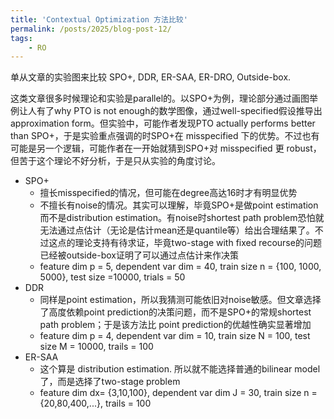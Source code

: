 ```yaml
---
title: 'Contextual Optimization 方法比较'
permalink: /posts/2025/blog-post-12/
tags: 
    - RO
---
```

单从文章的实验图来比较 SPO+, DDR, ER-SAA, ER-DRO, Outside-box.

这类文章很多时候理论和实验是parallel的。以SPO+为例，理论部分通过画图举例让人有了why PTO is not enough的数学图像，通过well-specified假设推导出 approximation form。但实验中，可能作者发现PTO actually performs better than SPO+，于是实验重点强调的时SPO+在 misspecified 下的优势。不过也有可能是另一个逻辑，可能作者在一开始就猜到SPO+对 misspecified 更 robust，但苦于这个理论不好分析，于是只从实验的角度讨论。

- SPO+
    - 擅长misspecified的情况，但可能在degree高达16时才有明显优势
    - 不擅长有noise的情况。其实可以理解，毕竟SPO+是做point estimation而不是distribution estimation。有noise时shortest path problem恐怕就无法通过点估计（无论是估计mean还是quantile等）给出合理结果了。不过这点的理论支持有待求证，毕竟two-stage with fixed recourse的问题已经被outside-box证明了可以通过点估计来作决策
    - feature dim p = 5, dependent var dim = 40, train size n = {100, 1000, 5000}, test size =10000, trials = 50
- DDR
    - 同样是point estimation，所以我猜测可能依旧对noise敏感。但文章选择了高度依赖point prediction的决策问题，而不是SPO+的常规shortest path problem；于是该方法比 point prediction的优越性确实显著增加
    - feature dim p = 4, dependent var dim = 10, train size N = 100, test size M = 10000, trails = 100
- ER-SAA
    - 这个算是 distribution estimation. 所以就不能选择普通的bilinear model了，而是选择了two-stage problem
    - feature dim dx= {3,10,100}, dependent var dim J = 30, train size n = {20,80,400,...}, trails = 100
